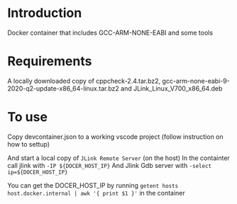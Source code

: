 # Introduction
Docker container that includes GCC-ARM-NONE-EABI and some tools


# Requirements
A locally downloaded copy of cppcheck-2.4.tar.bz2, gcc-arm-none-eabi-9-2020-q2-update-x86_64-linux.tar.bz2 and JLink_Linux_V700_x86_64.deb

# To use
Copy devcontainer.json to a working vscode project (follow instruction on how to settup)

And start a local copy of `JLink Remote Server` (on the host)
In the containter call jlink with `-IP ${DOCER_HOST_IP}`
And Jlink Gdb server with `-select ip=${DOCER_HOST_IP}`

You can get the DOCER_HOST_IP by running `getent hosts host.docker.internal | awk '{ print $1 }'` in the container
